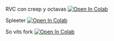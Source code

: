 RVC con creep y octavas
[![Open In Colab](https://colab.research.google.com/assets/colab-badge.svg)](https://colab.research.google.com/github/soudabot/peko-ai/blob/main/RVC_Crepe_v2_+_persistent_storage_autosave.ipynb)

Spleeter
[![Open In Colab](https://colab.research.google.com/assets/colab-badge.svg)](https://colab.research.google.com/github/soudabot/peko-ai/blob/main/spleeter.ipynb)

So vits fork
[![Open In Colab](https://colab.research.google.com/assets/colab-badge.svg)](https://colab.research.google.com/github/soudabot/peko-ai/blob/main/so_vits_svc_fork_4_0.ipynb)

